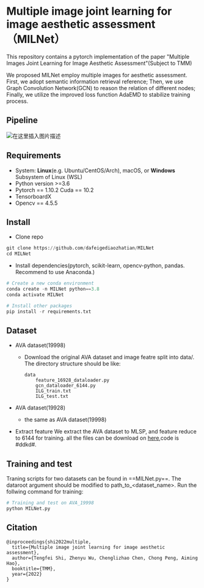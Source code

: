 # Multiple image joint learning for image aesthetic assessment（MILNet）

This repository contains a pytorch implementation of the paper "Multiple Images Joint Learning for Image Aesthetic Assessment"(Subject to TMM)

We proposed MILNet employ multiple images for aesthetic assessment. First, we adopt semantic information retrieval reference; Then, we use Graph Convolution Network(GCN) to reason the relation of different nodes; Finally, we utilize the improved loss function AdaEMD to stabilize training process.

## Pipeline
![在这里插入图片描述](https://img-blog.csdnimg.cn/0005050d73b4459284644d4d7c232379.png?x-oss-process=image/watermark,type_d3F5LXplbmhlaQ,shadow_50,text_Q1NETiBAaGVsbG93b3JsZF9GbHk=,size_20,color_FFFFFF,t_70,g_se,x_16#pic_center)


## Requirements
- System: **Linux**(e.g. Ubuntu/CentOS/Arch), macOS, or **Windows** Subsystem of Linux (WSL)
- Python version >=3.6
- Pytorch == 1.10.2 Cuda == 10.2 
- TensorboardX
- Opencv == 4.5.5

## Install
- Clone repo
```python
git clone https://github.com/dafeigediaozhatian/MILNet
cd MILNet
```

- Install dependencies(pytorch, scikit-learn, opencv-python, pandas. Recommend to use Anaconda.)
```python
# Create a new conda environment
conda create -n MILNet python==3.8
conda activate MILNet

# Install other packages
pip install -r requirements.txt
```


## Dataset
- AVA dataset(19998)
  - Download the original AVA dataset and image featre split into data/. The directory structure should be like:
	```
	data
		feature_16928_dataloader.py
		gcn_dataloader_6144.py
		ILG_train.txt
		ILG_test.txt
	```

- AVA dataset(19928)
  - the same as AVA dataset(19998)
- Extract feature
We extract the AVA dataset to MLSP, and feature reduce to 6144 for training. all the files can be download on [here](https://pan.baidu.com/s/1j02Of7k5_6rQQMqOaI6I3g),code is #ddkd#.



## Training and test
Traning scripts for two datasets can be found in ==MILNet.py==. The dataroot argument should be modified to path_to_<dataset_name>. Run the follwing command for training:
```python
# Training and test on AVA_19998
python MILNet.py
```



## Citation
```
@inproceedings{shi2022multiple,
  title={Multiple image joint learning for image aesthetic assessment},
  author={Tengfei Shi, Zhenyu Wu, Chenglizhao Chen, Chong Peng, Aiming Hao},
  booktitle={TMM},
  year={2022}
}
```
